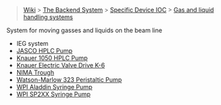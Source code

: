 > [Wiki](Home) > [The Backend System](The-Backend-System) > [Specific Device IOC](Specific-Device-IOC) > [Gas and liquid handling systems](Gas-And-Liquid-Handling-Systems)

System for moving gasses and liquids on the beam line

- IEG system
- [JASCO HPLC Pump](JASCO-PU--4180-HPLC-Pump)
- [Knauer 1050 HPLC Pump](Knauer-1050-HPLC-Pump)
- [Knauer Electric Valve Drive K-6](Knauer-k-6)
- [NIMA Trough](NIMA-Trough)
- [Watson-Marlow 323 Peristaltic Pump](Watson-Marlow-323-Peristaltic-Pump)
- [WPI Aladdin Syringe Pump](WPI-Aladdin-Syringe-Pump)
- [WPI SP2XX Syringe Pump](WPI-SP2XX-Syringe-Pump)



